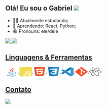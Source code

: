 ## Olá! Eu sou o Gabriel   <img src = "https://github.com/TheDudeThatCode/TheDudeThatCode/blob/master/Assets/Hi.gif" width = "32px">

 - 👨‍🎓 Atualmente estudando;
 - 📖 Aprendendo: React, Python;
 - 😀 Pronouns: ele/dele
<p>
    <a href="https://github.com/GKS65">
    <img height="180em" src="https://github-readme-stats.vercel.app/api?username=GKS65&show_icons=true&theme=dark&include_all_commits=true&count_private=true"/>
    <img height="180em" src="https://github-readme-stats.vercel.app/api/top-langs/?username=GKS65&layout=compact&langs_count=7&theme=dark"/>
</p>

## Linguagens & Ferramentas
<p style="display: inline_block">
    <img align="center" alt="Java" height="30" width="40" src="https://raw.githubusercontent.com/devicons/devicon/master/icons/java/java-original.svg">
    <img align="center" alt="Js" height="30" width="40" src="https://raw.githubusercontent.com/devicons/devicon/master/icons/javascript/javascript-plain.svg">
    <img align="center" alt="HTML" height="30" width="40" src="https://raw.githubusercontent.com/devicons/devicon/master/icons/html5/html5-original.svg">
    <img align="center" alt="CSS" height="30" width="40" src="https://raw.githubusercontent.com/devicons/devicon/master/icons/css3/css3-original.svg">
    <img align="center" alt="VSCode" height="30" width="40" src="https://raw.githubusercontent.com/devicons/devicon/master/icons/vscode/vscode-original.svg">
    <img align="center" alt="git" height="30" width="40" src="https://raw.githubusercontent.com/devicons/devicon/master/icons/git/git-original.svg">
    <img align="center" alt="Atom" height="30" width="40" src="https://raw.githubusercontent.com/devicons/devicon/master/icons/atom/atom-original.svg">
    <!-- <img align="center" alt="PHP" height="30" width="40" src="https://raw.githubusercontent.com/devicons/devicon/master/icons/php/php-plain.svg"> 
    <img align="center" alt="Python" height="30" width="40" src="https://raw.githubusercontent.com/devicons/devicon/master/icons/python/python-original.svg">
    <img align="center" alt="React" height="30" width="40" src="https://raw.githubusercontent.com/devicons/devicon/master/icons/react/react-original.svg">
    <img align="center" alt="Dart" height="30" width="40" src="https://raw.githubusercontent.com/devicons/devicon/master/icons/dart/dart-original.svg">
    <img align="center" alt="Flutter" height="30" width="40" src="https://raw.githubusercontent.com/devicons/devicon/master/icons/flutter/flutter-original.svg">
    <img align="center" alt="nodeJS" height="30" width="40" src="https://raw.githubusercontent.com/devicons/devicon/master/icons/nodejs/nodejs-original.svg">
    <img align="center" alt="MySQL" height="30" width="40" src="https://raw.githubusercontent.com/devicons/devicon/master/icons/mysql/mysql-original.svg"> -->
</p>

## Contato
<p>
    <a href = "mailto:gabriel.kschiavo@gmail.com"><img src="https://img.shields.io/badge/Gmail-D14836?style=for-the-badge&logo=gmail&logoColor=white" target="_blank"></a>
    <!-- <a href = ""><img src="https://img.shields.io/badge/Facebook-1877F2?style=for-the-badge&logo=facebook&logoColor=white" target="_blank"></a>
    <a href = ""><img src="https://img.shields.io/badge/Instagram-E4405F?style=for-the-badge&logo=instagram&logoColor=white" target="_blank"></a> 
    <a href = ""><img src="https://img.shields.io/badge/LinkedIn-0077B5?style=for-the-badge&logo=linkedin&logoColor=white" target="_blank"></a> -->
</p>